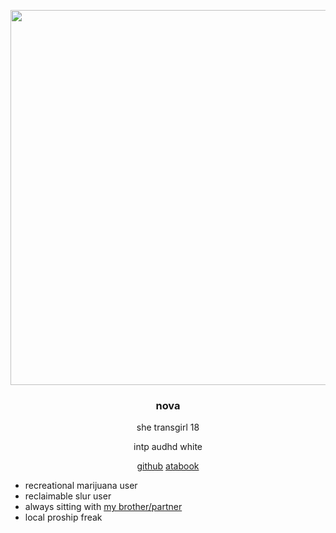 <p align="center">
<img width="600" src="https://i.ibb.co/ggBHL2L/68747470733a2f2f6d656469612e646973636f72646170702e6e65742f6174746163686d656e74732f313130353236313434.webp">
</p> 

#### <h3 align="center"> nova </h3>

<div align="center">
she transgirl 18
  
intp audhd white

[github](https://github.com/novapuppygirl)  [atabook](https://novabeetle.atabook.org/)

</div>

- recreational marijuana user
- reclaimable slur user
- always sitting with [my brother/partner](https://github.com/beetlectopia)
- local proship freak
